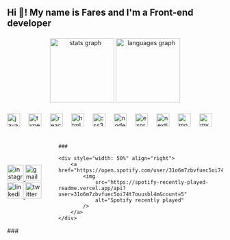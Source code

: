 <h2 align="left">Hi 👋! My name is Fares and I'm a Front-end developer</h2>

###

<div align="center">
	<img
		src="https://github-readme-stats.vercel.app/api?username=Faress-MoHamed&hide_title=false&hide_rank=false&show_icons=true&include_all_commits=true&count_private=true&disable_animations=false&theme=dracula&locale=en&hide_border=false"
		height="150"
		alt="stats graph"
	/>
	<img
		src="https://github-readme-stats.vercel.app/api/top-langs?username=Faress-MoHamed&locale=en&hide_title=false&layout=compact&card_width=320&langs_count=5&theme=dracula&hide_border=false"
		height="150"
		alt="languages graph"
	/>
</div>

###

<div align="left">
	<img
		src="https://cdn.jsdelivr.net/gh/devicons/devicon/icons/javascript/javascript-original.svg"
		height="30"
		alt="javascript logo"
	/>
	<img width="12" />
	<img
		src="https://cdn.jsdelivr.net/gh/devicons/devicon/icons/typescript/typescript-original.svg"
		height="30"
		alt="typescript logo"
	/>
	<img width="12" />
	<img
		src="https://cdn.jsdelivr.net/gh/devicons/devicon/icons/react/react-original.svg"
		height="30"
		alt="react logo"
	/>
	<img width="12" />
	<img
		src="https://cdn.jsdelivr.net/gh/devicons/devicon/icons/html5/html5-original.svg"
		height="30"
		alt="html5 logo"
	/>
	<img width="12" />
	<img
		src="https://cdn.jsdelivr.net/gh/devicons/devicon/icons/css3/css3-original.svg"
		height="30"
		alt="css3 logo"
	/>
	<img width="12" />
	<img
		src="https://cdn.jsdelivr.net/gh/devicons/devicon/icons/nodejs/nodejs-original.svg"
		height="30"
		alt="nodejs logo"
	/>
	<img width="12" />
	<img
		src="https://cdn.jsdelivr.net/gh/devicons/devicon/icons/express/express-original.svg"
		height="30"
		alt="express logo"
	/>
	<img width="12" />
	<img
		src="https://cdn.jsdelivr.net/gh/devicons/devicon/icons/nextjs/nextjs-original.svg"
		height="30"
		alt="nextjs logo"
	/>
	<img width="12" />
	<img
		src="https://cdn.jsdelivr.net/gh/devicons/devicon/icons/mongodb/mongodb-original.svg"
		height="30"
		alt="mongodb logo"
	/>
	<img width="12" />
	<img
		src="https://cdn.jsdelivr.net/gh/devicons/devicon/icons/mysql/mysql-original.svg"
		height="30"
		alt="mysql logo"
	/>
</div>

###
<div style="display: flex; align-items: center;">
	<div style="width: 50%" align="left">
		<a href="https://www.instagram.com/faress_mohamed26/" target="_blank">
			<img
				src="https://img.shields.io/static/v1?message=Instagram&logo=instagram&label=&color=E4405F&logoColor=white&labelColor=&style=for-the-badge"
				height="38"
				alt="instagram logo"
			/>
		</a>
		<a href="fareess.mohameedd@gmail.com" target="_blank">
			<img
				src="https://img.shields.io/static/v1?message=Gmail&logo=gmail&label=&color=D14836&logoColor=white&labelColor=&style=for-the-badge"
				height="38"
				alt="gmail logo"
			/>
		</a>
		<a
			href="https://www.linkedin.com/in/fares-mohamed-29a4a9285/"
			target="_blank"
		>
			<img
				src="https://img.shields.io/static/v1?message=LinkedIn&logo=linkedin&label=&color=0077B5&logoColor=white&labelColor=&style=for-the-badge"
				height="38"
				alt="linkedin logo"
			/>
		</a>
		<a href="https://x.com/FMohamed242" target="_blank">
			<img
				src="https://img.shields.io/static/v1?message=Twitter&logo=twitter&label=&color=1DA1F2&logoColor=white&labelColor=&style=for-the-badge"
				height="38"
				alt="twitter logo"
			/>
		</a>
	</div>

	###

	<div style="width: 50%" align="right">
		<a href="https://open.spotify.com/user/31o6m7zbvfuec5oi74t7ouusbl4m">
			<img
				src="https://spotify-recently-played-readme.vercel.app/api?user=31o6m7zbvfuec5oi74t7ouusbl4m&count=5"
				alt="Spotify recently played"
			/>
		</a>
	</div>
</div>
###
